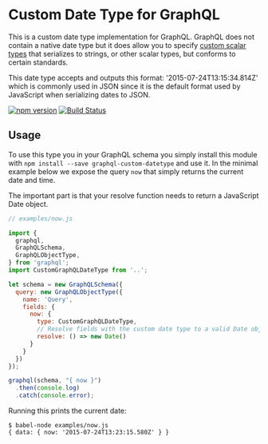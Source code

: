 Custom Date Type for GraphQL
============================

This is a custom date type implementation for GraphQL. GraphQL does not contain
a native date type but it does allow you to specify [custom scalar types](https://facebook.github.io/graphql/#sec-Scalars)
that serializes to strings, or other scalar types, but conforms to certain
standards.

This date type accepts and outputs this format: '2015-07-24T13:15:34.814Z'
which is commonly used in JSON since it is the default format used by
JavaScript when serializing dates to JSON.

[![npm version](https://badge.fury.io/js/%40yoctol%2Fgraphql-custom-datetype.svg)](https://www.npmjs.com/package/@yoctol/graphql-custom-datetype)
[![Build Status](https://travis-ci.org/Yoctol/graphql-custom-datetype.svg?branch=master)](https://travis-ci.org/Yoctol/graphql-custom-datetype)

## Usage

To use this type you in your GraphQL schema you simply install this module with
`npm install --save graphql-custom-datetype` and use it. In the minimal example
below we expose the query `now` that simply returns the current date and time.

The important part is that your resolve function needs to return a JavaScript
Date object.

```javascript
// examples/now.js

import {
  graphql,
  GraphQLSchema,
  GraphQLObjectType,
} from 'graphql';
import CustomGraphQLDateType from '..';

let schema = new GraphQLSchema({
  query: new GraphQLObjectType({
    name: 'Query',
    fields: {
      now: {
        type: CustomGraphQLDateType,
        // Resolve fields with the custom date type to a valid Date object
        resolve: () => new Date()
      }
    }
  })
});

graphql(schema, "{ now }")
  .then(console.log)
  .catch(console.error);
```

Running this prints the current date:

```shell
$ babel-node examples/now.js
{ data: { now: '2015-07-24T13:23:15.580Z' } }
```
